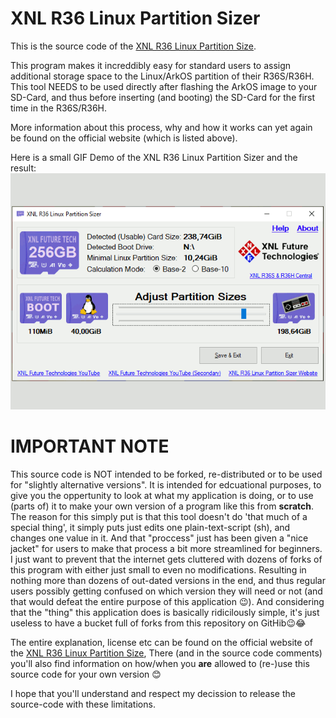 # XNL R36 Linux Partition Sizer
This is the source code of the [XNL R36 Linux Partition Size](https://www.teamxnl.com/r36-linux-partition-sizer/).  

This program makes it increddibly easy for standard users to assign additional storage space to the Linux/ArkOS partition of their R36S/R36H. This tool NEEDS to be used directly after flashing the ArkOS image to your SD-Card, and thus before inserting (and booting) the SD-Card for the first time in the R36S/R36H. 

More information about this process, why and how it works can yet again be found on the official website (which is listed above).  

Here is a small GIF Demo of the XNL R36 Linux Partition Sizer and the result:
![Demo Animation](demo.gif)


# IMPORTANT NOTE
This source code is NOT intended to be forked, re-distributed or to be used for "slightly alternative versions". It is intended for edcuational purposes, to give you the oppertunity to look at what my application is doing, or to use (parts of) it to make your own version of a program like this from <strong>scratch</strong>. The reason for this simply put is that this tool doesn't do 'that much of a special thing', it simply puts just edits one plain-text-script (sh), and changes one value in it. And that "proccess" just has been given a "nice jacket" for users to make that process a bit more streamlined for beginners. I just want to prevent that the internet gets cluttered with dozens of forks of this program with either just small to even no modifications. Resulting in nothing more than dozens of out-dated versions in the end, and thus regular users possibly getting confused on which version they will need or not (and that would defeat the entire purpose of this application 😉). And considering that the "thing" this application does is basically ridicilously simple, it's just useless to have a bucket full of forks from this repository on GitHib😉😂  
  
The entire explanation, license etc can be found on the official website of the [XNL R36 Linux Partition Size](https://www.teamxnl.com/r36-linux-partition-sizer/), There (and in the source code comments) you'll also find information on how/when you <strong>are</strong> allowed to (re-)use this source code for your own version 😊  
  
I hope that you'll understand and respect my decission to release the source-code with these limitations.  


